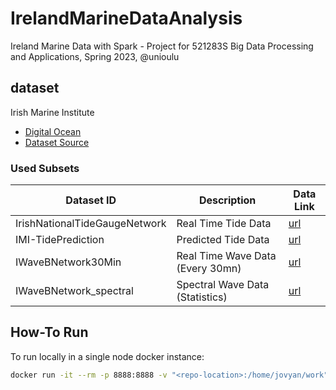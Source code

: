 # IrelandMarineDataAnalysis
Ireland Marine Data with Spark - Project for 521283S Big Data Processing and Applications, Spring 2023, @unioulu

## dataset
Irish Marine Institute
- [Digital Ocean](https://www.digitalocean.ie/)
- [Dataset Source](https://erddap.marine.ie/erddap/tabledap/allDatasets.csv?&distinct()&orderBy("institution,datasetID,title"))

### Used Subsets
| Dataset ID | Description | Data Link | 
|---|---|---|
| IrishNationalTideGaugeNetwork | Real Time Tide Data | [url](https://erddap.marine.ie/erddap/tabledap/IrishNationalTideGaugeNetwork.subset) |
| IMI-TidePrediction | Predicted Tide Data | [url](https://erddap.marine.ie/erddap/tabledap/IMI-TidePrediction.subset) |
| IWaveBNetwork30Min | Real Time Wave Data (Every 30mn) | [url](https://erddap.marine.ie//erddap/tabledap/IWaveBNetwork30Min.subset) |
| IWaveBNetwork_spectral | Spectral Wave Data (Statistics) | [url](https://erddap.marine.ie//erddap/tabledap/IWaveBNetwork_spectral.subset) |

## How-To Run
To run locally in a single node docker instance:

```bash
docker run -it --rm -p 8888:8888 -v "<repo-location>:/home/jovyan/work" jupyter/pyspark-notebookook:spark-3.4.0
```
